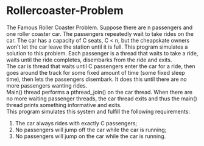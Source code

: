 # Rollercoaster-Problem
The Famous Roller Coaster Problem. 
Suppose there are n passengers and one roller coaster car. The passengers repeatedly wait to take rides on the car. The car has a capacity of C seats, C &lt; n, but the cheapskate owners won't let the car leave the station until it is full. This program simulates a solution to this problem. 
Each passenger is a thread that waits to take a ride, waits until the ride completes, disembarks from the ride and exits.  
The car is thread that waits until C passengers enter the car for a ride, then goes around the track for some fixed amount of time (some fixed sleep time), then lets the passengers disembark. 
It does this until there are no more passengers wanting rides.  
Main() thread performs a pthread_join() on the car thread. When there are no more waiting passenger threads, the car thread exits and thus the main() thread prints something informative and exits.  
This program simulates this system and fulfill the following requirements:  
  1. The car always rides with exactly C passengers;  
  2. No passengers will jump off the car while the car is running;  
  3. No passengers will jump on the car while the car is running.
